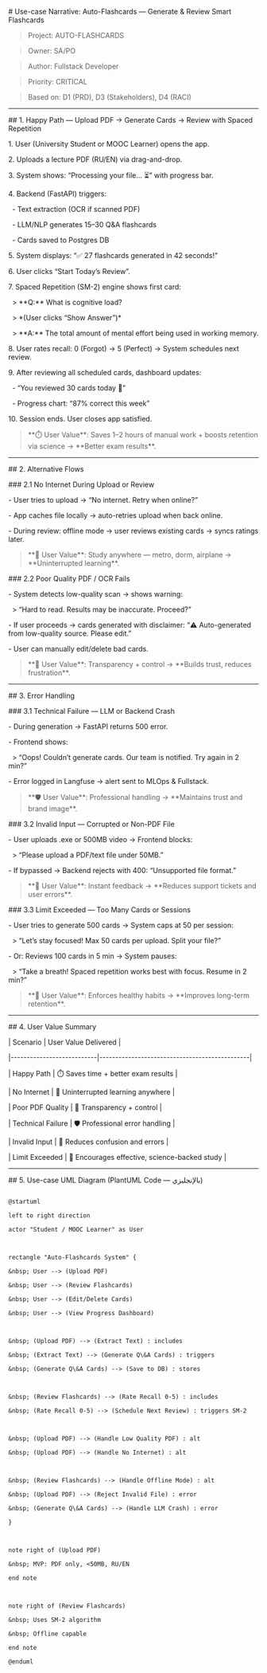 \# Use-case Narrative: Auto-Flashcards — Generate \& Review Smart Flashcards



> Project: AUTO-FLASHCARDS  

> Owner: SA/PO  

> Author: Fullstack Developer  

> Priority: CRITICAL  

> Based on: D1 (PRD), D3 (Stakeholders), D4 (RACI)



---



\## 1. Happy Path — Upload PDF → Generate Cards → Review with Spaced Repetition



1\. User (University Student or MOOC Learner) opens the app.

2\. Uploads a lecture PDF (RU/EN) via drag-and-drop.

3\. System shows: “Processing your file... ⏳” with progress bar.

4\. Backend (FastAPI) triggers:

&nbsp;  - Text extraction (OCR if scanned PDF)

&nbsp;  - LLM/NLP generates 15–30 Q\&A flashcards

&nbsp;  - Cards saved to Postgres DB

5\. System displays: “✅ 27 flashcards generated in 42 seconds!”

6\. User clicks “Start Today’s Review”.

7\. Spaced Repetition (SM-2) engine shows first card:  

&nbsp;  > \*\*Q:\*\* What is cognitive load?  

&nbsp;  > \*(User clicks “Show Answer”)\*  

&nbsp;  > \*\*A:\*\* The total amount of mental effort being used in working memory.

8\. User rates recall: 0 (Forgot) → 5 (Perfect) → System schedules next review.

9\. After reviewing all scheduled cards, dashboard updates:

&nbsp;  - “You reviewed 30 cards today 🎯”

&nbsp;  - Progress chart: “87% correct this week”

10\. Session ends. User closes app satisfied.



> \*\*⏱️ User Value\*\*: Saves 1–2 hours of manual work + boosts retention via science → \*\*Better exam results\*\*.



---



\## 2. Alternative Flows



\### 2.1 No Internet During Upload or Review



\- User tries to upload → “No internet. Retry when online?”

\- App caches file locally → auto-retries upload when back online.

\- During review: offline mode → user reviews existing cards → syncs ratings later.



> \*\*📶 User Value\*\*: Study anywhere — metro, dorm, airplane → \*\*Uninterrupted learning\*\*.



\### 2.2 Poor Quality PDF / OCR Fails



\- System detects low-quality scan → shows warning:  

&nbsp; > “Hard to read. Results may be inaccurate. Proceed?”

\- If user proceeds → cards generated with disclaimer: “⚠️ Auto-generated from low-quality source. Please edit.”

\- User can manually edit/delete bad cards.



> \*\*🧐 User Value\*\*: Transparency + control → \*\*Builds trust, reduces frustration\*\*.



---



\## 3. Error Handling



\### 3.1 Technical Failure — LLM or Backend Crash



\- During generation → FastAPI returns 500 error.

\- Frontend shows:  

&nbsp; > “Oops! Couldn’t generate cards. Our team is notified. Try again in 2 min?”

\- Error logged in Langfuse → alert sent to MLOps \& Fullstack.



> \*\*🛡️ User Value\*\*: Professional handling → \*\*Maintains trust and brand image\*\*.



\### 3.2 Invalid Input — Corrupted or Non-PDF File



\- User uploads .exe or 500MB video → Frontend blocks:  

&nbsp; > “Please upload a PDF/text file under 50MB.”

\- If bypassed → Backend rejects with 400: “Unsupported file format.”



> \*\*🚫 User Value\*\*: Instant feedback → \*\*Reduces support tickets and user errors\*\*.



\### 3.3 Limit Exceeded — Too Many Cards or Sessions



\- User tries to generate 500 cards → System caps at 50 per session:  

&nbsp; > “Let’s stay focused! Max 50 cards per upload. Split your file?”

\- Or: Reviews 100 cards in 5 min → System pauses:  

&nbsp; > “Take a breath! Spaced repetition works best with focus. Resume in 2 min?”



> \*\*🧠 User Value\*\*: Enforces healthy habits → \*\*Improves long-term retention\*\*.



---



\## 4. User Value Summary



| Scenario                  | User Value Delivered                          |

|---------------------------|-----------------------------------------------|

| Happy Path                | ⏱️ Saves time + better exam results          |

| No Internet               | 📶 Uninterrupted learning anywhere            |

| Poor PDF Quality          | 🧐 Transparency + control                     |

| Technical Failure         | 🛡️ Professional error handling               |

| Invalid Input             | 🚫 Reduces confusion and errors              |

| Limit Exceeded            | 🧠 Encourages effective, science-backed study |



---



\## 5. Use-case UML Diagram (PlantUML Code — بالإنجليزي)



```plantuml

@startuml

left to right direction

actor "Student / MOOC Learner" as User



rectangle "Auto-Flashcards System" {

&nbsp; User --> (Upload PDF)

&nbsp; User --> (Review Flashcards)

&nbsp; User --> (Edit/Delete Cards)

&nbsp; User --> (View Progress Dashboard)



&nbsp; (Upload PDF) --> (Extract Text) : includes

&nbsp; (Extract Text) --> (Generate Q\&A Cards) : triggers

&nbsp; (Generate Q\&A Cards) --> (Save to DB) : stores



&nbsp; (Review Flashcards) --> (Rate Recall 0-5) : includes

&nbsp; (Rate Recall 0-5) --> (Schedule Next Review) : triggers SM-2



&nbsp; (Upload PDF) --> (Handle Low Quality PDF) : alt

&nbsp; (Upload PDF) --> (Handle No Internet) : alt



&nbsp; (Review Flashcards) --> (Handle Offline Mode) : alt

&nbsp; (Upload PDF) --> (Reject Invalid File) : error

&nbsp; (Generate Q\&A Cards) --> (Handle LLM Crash) : error

}



note right of (Upload PDF)

&nbsp; MVP: PDF only, <50MB, RU/EN

end note



note right of (Review Flashcards)

&nbsp; Uses SM-2 algorithm

&nbsp; Offline capable

end note

@enduml

